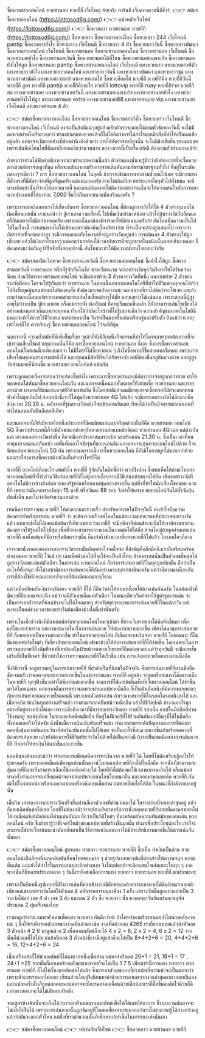 #
ซื้อหวยลาวออนไลน์ หวยฮานอย หวยยี่กี่ เว็บใหญ่ จ่ายจริง การันตี เว็บแทงหวยนี้ดีชัวร์.
👉👉 สมัครซื้อหวยออนไลน์ (https://lottosod6g.com/)
👉👉 หน้าหลักเว็บไซต์ (https://lottosod6g.com/)
👉👉 ซื้อหวยลาว หวยฮานอย หวยยี่กี (https://lottosod6g.com/)
ซื้อหวยลาว ซื้อหวยลาวออนไลน์ ซื้อหวยลาว 244 เว็บไหนดี pantip ซื้อหวยลาวยังไง ซื้อหวยลาว เว็บไหนดี ซื้อหวยลาว 4 ตัว ซื้อหวยลาววันนี้ ซื้อหวยลาวพัฒนา ซื้อหวยลาวออนไลน์ เว็บไหนดี ซื้อหวยฮานอย ซื้อหวยฮานอยออนไลน์ ซื้อหวยฮานอย เว็บไหนดี ซื้อหวยฮานอยยังไง ซื้อหวยฮานอยวันนี้ ซื้อหวยฮานอยได้ที่ไหน ซื้อหวยฮานอยเฉพาะกิจ ซื้อหวยฮานอยยังไงให้ถูก ซื้อหวยฮานอย pantip ซื้อหวยฮานอยออนไลน์ เว็บไหนดี แทงหวยลาว แทงหวยลาว4ตัว แทงหวยลาวยังไง แทงหวยลาวออนไลน์ แทงหวยลาววันนี้ แทงหวยลาวพัฒนา แทงหวยลาวชุด แทงหวยลาวสามัคคี แทงหวยลาวสตาร์ แทงหวยลอตโต้ ซื้อหวยล็อตโต้ หวยยี่กี หวยยี่กีคือ หวยยี่กีวันนี้ หวยยี่กี สูตร หวยยี่กี pantip หวยยี่กีคืออะไร หวยยี่กี lottovip หวยยี่กี ruay หวยยี่กีรวย หวยยี่กี สด แทงหวยฮานอย แทงหวยฮานอยวันนี้ แทงหวยฮานอยเฉพาะกิจ แทงหวยฮานอยยังไง แทงหวยฮานอยยังไงให้ถูก แทงหวยฮานอย extra แทงหวยฮานอย88 แทงหวยฮานอย vip แทงหวยฮานอย เว็บไหนดี แทงหวยฮานอย 4 ตัว

👉👉 สมัครซื้อหวยลาวออนไลน์
ซื้อหวยลาวออนไลน์ ซื้อหวยลาวยังไง ซื้อหวยลาว เว็บไหนดี
ซื้อหวยลาวออนไลน์ เว็บไหนดี คงจะเป็นข้อดีแน่ๆอยู่แล้วครับถ้าเราจะตอบได้ตามหัวข้อของวันนี้ คงไม่มีคอหวยท่านใดที่จะบอกว่า ท่านเข้ามาแทงหวยแล้วก็ไม่ได้คิดว่าการได้กำไรมากคือสิ่งที่ทำให้เป็นผลเสียอยู่แล้ว แต่อาจจะมีบางอย่างที่ต้องคำนึงถึงด้วยว่า การได้อัตราจ่ายที่สูงนั้น จะไม่มีข้อเสียอื่นๆตามมาเลย เพราะมันคือเงื่อนไขที่ติดมากับยอดเงินจำนวนมาก ของวงการนี้เป็นเรื่องปกติ ต้องถามตัวท่านเองแล้ว่า

ถ้าหากว่าท่านได้ฟังคำอธิบายจากเราผ่านบทความนี้แล้ว ตัวท่านเองนั้นจะรู้สึกว่ายังต้องการที่จะซื้อหวยลาวด้วยอัตราจ่ายสูงที่สุด หรือจะกลับมายอมรับการจ่ายเดิมพันตามอัตรามาตรฐานทั่วไป ที่อยู่ในระดับกลางๆจะดีกว่า ? การ ซื้อหวยลาวออนไลน์ ในยุคนี้ ถ้าเราจะข้ามการแทงสามตัวบนไปเลย จะมีการแทงสี่ตัวตรงที่มีอัตราจ่ายที่สูงที่สุดครับ แต่แน่นอนครับว่าจะไม่เกิดกับหวยประเภทอื่นๆทั่วไปทั้งหมด จะมีบางชนิดเท่านั้นที่จ่ายได้มากขนาดนี้ และแอดมินคงจะไม่คิดว่าแต่ละท่านนั้นจะให้ความสนใจกับการแทงหวยประเภทที่ได้บาทละ 7,000 ขึ้นไปกันมากขนาดนั้นจริงนะครับ ?

เพราะการเอาเงินของเราไปเสี่ยงกับการ ซื้อหวยลาวออนไลน์ ที่ต้องถูกรางวัลให้ได้ 4 ตัวตรงๆแบบไม่ผิดเพี้ยนเลยนั้น เราแนะนำว่า สู้เราเอาความเสี่ยงนี้ ไปเพิ่มเงินเข้ามาหน่อย แล้วไปลุ้นรางวัลกับล็อตเตอรี่กันเลยจะไม่ดีกว่าเหรอครับ เพราะฉะนั้นคงต้องพิจารณาให้ดีก่อนนะครับว่า อันไหนคือความเป็นไปได้ในเรื่องนี้ การเล่นหวยไม่ใช่เพียงแค่เราต้องคิดเรื่องอัตราจ่าย ที่จำเป็นจะต้องสูงเสมอไป เพราะว่าอัตราจ่ายที่จะบอกว่าสูง จะมีการแลกมากับโอกาสที่จะถูกรางวัลอยู่แล้ว การเล่นเลข 4 ตัวตรงๆให้ถูกเป๊ะเลย แล้วได้เงินกำไรมากๆ แต่หากว่าเราต้องใช้เวลากับการที่จะถูกหวยในชนิดนั้นหลายสิบงวดเลย ก็ต้องลองมาวัดกันดูว่าปัจจัยทั้งสองอย่างนี้ อันไหนจะทำให้มีความน่าสนใจมากกว่ากัน

👉👉 สมัครสมาชิกเว็บหวย
ซื้อหวยฮานอยวันนี้ ซื้อหวยฮานอยออนไลน์ ซื้อยังไงให้ถูก
ซื้อหวยฮานอยวันนี้ หวยฮานอย หรือที่รู้จักกันในชื่อ หวยเวียดนาม จะออกรางวัลทุกวันจึงทำให้ได้รับความนิยม ส่วนวิธีแทงหวยฮานอยออนไลน์ จะมีแค่เลขท้าย 3 ตัวของรางวัลที่หนึ่ง และเลขท้าย 2 ตัวของรางวัลที่สอง ใครจะไปรู้กันละว่า หวยฮานอย ในตอนนี้นอกจากเทคโนโลยีที่ทำให้ชีวิตของทุกคนได้ก้าวไปถึงขั้นยุคหุ่นยนต์แบบไม่ต้องสงสัย ยังต้องมาเจอกับความสะวดกสบายที่เราไม่คิดว่าจะได้เจอ และถ้าถามว่าตอนนี้คนแก่ชราบางคนสามารถเล่นโซเชี่ยลต่างๆได้มั้ย ตอบเลยว่าได้แน่นอน เพราะตอนนี้ผู้สูงอายุไม่ว่าจะเป็น ปู่ย่า ตายาย หรือแม้กระทั่ง พ่อกับแม่ ที่อายุเริ่มมากขึ้นแล้ว ก็ยังสามารถเล่นโซเชี่ยลได้อย่างคล่องแคล่วกันแทบจะทุกคน เรียกได้ว่ามีอะไรบ้างที่ไม่รู้เลยจะดีกว่า ความสำคัญของเทคโนโลยีนี่แหละจะทำให้การใช้ชีวิตสะดวกสบายมากขึ้น จึงจำเป็นมากที่จะต้องเรียนรู้และปรับตัว ถึงแม้ว่าจะอายุเท่าไหร่ก็ได้ ควรเรียนรู้ ซื้อหวยฮานอยออนไลน์ ไว้จะดีที่สุด

นอกจากนี้ ความล้ำสมัยที่มีเพิ่มขึ้นเรื่อย ๆแล้วก็ยังมีอีกหนึ่งกิจกรรมที่ทำให้ใครหลายๆคนต้องการที่จะเข้าร่วมเสี่ยงโชคด้วยทุกงวดนั้นก็คือ การซื้อหวยออนไลน์ หวยฮานอย นี่เอง ซึ่งการซื้อหวยฮานอยออนไลน์ในตอนนี้จะต้องบอกว่า ไม่มีใครที่ไม่ซื้อหวยแน่ ๆ ถึงไม่ซื้อหวยก็ซื้อลอตเตอรี่แหละ เพราะการเสี่ยงโชคทุกคนสามารถเข้าถึงได้ และทุกคนมีสิทธิ์ที่จะได้รับรางวัล แต่ก็ต้องขึ้นอยู่กับดวงด้วย และผู้สูงวัยส่วนมากก็นิยมซื้อ หวยฮานอย ออนไลน์แล้วเช่นกัน

เพราะลูกหลายก็คงจะสอนว่าจะต้องซื้อยังไง เพราะการซื้อหวยฮานอยมีอัตราการจ่ายสูงกกว่าด้วย ทำให้หลายคนได้หันมาซื้อหวยออนไลน์กัน และนอกจากนี้คนแก่ทั้งหลายก็ยังชอบซื้อ หวยฮานอย และหวยลาวด้วย บางคนก็นิยมเล่นหวยยี่กีด้วยเช่นกัน ซึ่งโดยปกติแล้วคนมีอายุเขาจะซื้อหวยที่มักจะออกตอนหัวค่ำไม่ดุกเกินไป ก่อนหน้านี้เราก็ได้พูดถึงหวยฮานอย 4G ไปแล้ว จะมีการออกรางวัลไม่ดึกมากคือช่วงเวลา 20.30 น. หลังจากที่รู้ผลรางวัลแล้วก็จะเข้านอนกันเลย เรียกได้ว่าเป็นกิจกรรมก่อนนอนที่ทำให้นอนหลับฝันดีเลยทีเดียว

และนอกจากนี้ก็ยังมีหวยอีกหนึ่งประเภทที่มีคนนิยมเล่นมากที่สุดด้วยนั้นก็คือ หวยฮานอย ออนไลน์ 5G ซึ่งหวยประเภทนี้ก็จะมีลักษณะคล้ายๆกับหวยฮานอยแบบปกติและ หวยฮานอย 4G เลย แต่ต่างกันแค่เวลาออกผลรางวัลเท่านั้น คือจะมีการประกาศผลรางวัลเวลาประมาณ 21.30 น. ซึ่งเป็นเวลาที่คนอายุมากจะนอนอกันแล้ว แต่นี้เพื่อเอาใจวัยรุ่นที่ชอบนอนดึก และอยากจะลุ้นหวยออนไลน์ไปด้วย ก็จะนิยมเล่นหวยออนไลน์ 5G กัน เพราะนอกจากนี้การซื้อหวยออนไลน์ ก็ยังมีโอกาสถูกได้มากกว่าด้วย และเราก็สามารถซื้อหวยด้วยเงินขั้นต่ำเท่าไหร่ก็ได้

หวยยี่กี่ ออนไลน์คืออะไร เล่นยังไง
หวยยี่กี่ รู้จักกันในอีกชื่อว่า หวยปิงปอง ซึ่งพบเห็นได้ตามเว็บแทงหวยออนไลน์ทั่วไป ส่วนวิธีเล่นหวยยี่กีก็ไม่ยุ่งยากเนื่องจากมีวิธีเล่นคล้ายหวยใต้ดิน เพียงแต่รางวัลที่ออกไม่ได้มีการอ้างอิงกับหวยของรัฐบาลหรือตลาดหุ้นอย่างหวยอื่น แต่สิ่งที่ทำให้นักเสี่ยงโชคชอบ หวยยี่กี เพราะว่ามันออกรางวัลทุก 15 นาที หรือวันละ 88 รอบ จึงทำให้แทงหวยออนไลน์กันได้ทั้งวันลุ้นกันทั้งคืน และไม่จำกัดจำนวนแทงด้วย

เทคนิคการตรวจผล หวยยี่กี ให้สะดวกและรวดเร็ว
สำหรับคอหวยในปัจจุบันนี้ คงเข้าใจถึงความต้องการสำหรับการเล่น หวยยี่กี ว่า จะต้องรวดเร็วแค่ไหนในแต่ละงวดแต่ละรอบที่ประกาศผลรางวัลแล้ว แทบจะช้าไม่ได้เลยแม้แต่นาทีเดียวเพราะว่าหวยยี่กี จะมีกติกาทีค่อนข้างจะบีบให้เราต้องพยายาม ต้องตรวจให้รู้ผลให้ไวที่สุด เพื่อที่ว่าจะสามารถวางแผนในงวดต่อไปได้อีก ส่วนใหญ่ถ้าทุกท่านเคยเล่นหวยยี่กี มาตั้งแต่ยุคที่มีการเริ่มต้นแรกๆนั้น ก็คงจำถึงช่วงเวลาที่แทงหวยยี่กีไปแล้ว ในรอบใดๆก็ตาม

เราจะมานั่งรอผลของการออกรางวัลรอบนั้นกันอย่างใจจดใจจ่อ ที่สำคัญคืออีกมือนึงเราก็เตรียมพร้อมคำนวณผล หวยยี่กี ไว้แล้วว่า เลขเด็ดตัวต่อไปที่จะใช้จะเป็นตัวไหน ถ้าหากรอบนั้นเป็นตัวเลขที่หลุดไม่ถูกรางวัลเลยแม้แต่ตัวเดียว ในการเล่น หวยออนไลน์ ถือว่าการเล่นหวยยี่กีในยุคบุกเบิกนั้น ถือว่าเป็นอะไรที่ทั้งสนุก ทั้งได้รสชาติของการเล่นหวยยี่กีกันอย่างครบทุกรสชาตินะครับ แม้ว่ามีความเหนื่อยกับการที่ต้องใช้ทักษะและการสังเกตที่ต้องมีเยอะมากๆก็ตาม

แต่ว่าเมื่อเทียบกับเงินรางวัลของ หวยยี่กี ที่ได้ ก็ถือว่าทำให้หายเหนื่อยได้ด้วยเช่นกันครับ ในแต่ละตัวที่มีหวยยี่กีออกมารอบนึง แม้ว่าจะมีตัวเลขเด็ดแค่ตัวเดียว ในขณะเดียวกันถ้าเราใช้สูตรรูดเลขเด่น จะเป็นการเอาตัวรอดที่ค่อนข้างจะไปได้ไกลมากๆ สำหรับทุกๆรอบของการเล่นหวยยี่กีในแต่ละวัน แต่คงจะเป็นแค่ช่วงเวลาของการเริ่มต้นเพียงช่วงไม่กี่เท่านั้นครับ

เพราะในเมื่อช่วงนึงที่มีแพลตฟอร์มหวยออนไลน์ใหม่ๆเข้ามา ที่ทางเว็บหวยเองได้คิดค้นขึ้นมา เพื่อแก้ไขและช่วยอำนวยความสะดวกในเรื่องการเล่นหวย ให้สะดวกสบายมากขึ้น เพียงไม่นานการเล่นหวยยี่กี ก็เลยกลายเป็นความสะดวกขึ้น ทำให้คอหวยออนไลน์ ที่เลือกจะหาเงินจาก หวยยี่กี โดยเฉพาะ ก็ได้มีแพลตฟอร์มใหม่ๆ ที่เกี่ยวกับหวยออนไลน์ เข้ามาช่วยให้ทำการเล่นหวยยี่กีได้ง่ายขึ้น โดยเฉพาะในการตรวจผลหวยยี่กี เดิมทีจากที่เราต้องนั่งเฝ้าหน้าจอของเว็บหวยยี่กีตลอดเวลา แต่ว่าทุกวันนี้ จะมีออพชั่นเสริมที่เป็นฟีเจอร์ ที่ช่วยทำให้การตรวจผลหวยยี่กีได้เร็วขึ้น เช่น การแจ้งผลหวยโดยตรงผ่านมือถือ

ซึ่งวิธีการนี้ จะถูกรวมอยู่ในการเล่นหวยยี่กี ที่กำลังเป็นที่นิยมในปัจจุบัน คือการเล่นหวยยี่กีผ่านมือถือ ชัดเจนครับว่าคอหวยจะสะดวกสบายขึ้นในแง่การกดแทง หวยยี่กี อยู่แล้ว จะรูดหรือจะแทงโต๊ดแทงเต็งในหวยยี่กี ทุกๆฟังชั่นจะทำให้มีความสะดวกขึ้น จากการที่ใช้แอปพลิเคชั่นที่เว็บหวยออนไลน์ ได้ทำขึ้นมาให้โดยเฉพาะ นอกจากนั้นการตรวจผลหวยผ่านแอปหวยมือถือ ก็เป็นตัวเลือกนึงที่มีควาหมายมากๆ กับการเล่นหวยขอคอหวยในตอนนี้ เพราะยกตัวอย่างเช่น ถ้าเราแทงหวยยี่กีในรอบใดรอบนึงลงไป และเมื่อกดบิล หักเงินทุกอย่างเสร็จแล้ว เราสามารถกดปิดหน้าจอมือถือ แล้วใช้ชีวิตปกติ ทำงานอะไรทุกอย่างที่อยู่ตรงหน้าได้เลย เพราะเมื่อถึงเวลาที่มีการออกรางวัลของ หวยยี่กี รอบนั้น แอปในมือถือที่ท่านใช้งานอยู่ จะเด้งเตือน ในระบบแจ้งเตือนมือถือ ที่อยู่ในฟีเจอร์ที่ใช้ร่วมกันกับแอปอื่นๆที่ใช้ในมือถือทั้งหมดเลยก็ว่าได้ครับ ดังนั้นเมื่อวางเงินเดิมพันเสร็จแล้ว ท่านจะสามารถตัดปัญหาของการที่ต้องมาคอยนั่งลุ้นหวยกันแบบวินาทีต่อวินาทีแบบนั้นไปได้เลย จะเป็นอะไรที่สะดวกมากขึ้นสำหรับคอหวยที่ต้องการเล่นหวย แล้วยังต้องการใช้ชีวิตประจำวันไปด้วยได้เป็นอย่างดี ถ้าจะเป็นเทคนิคของการเล่นหวยยี่กี ที่จะทำให้หาเงินได้มากขึ้นและง่ายขึ้น

แอดมินคงต้องแนะนำว่า ท่านสามารถมีเทคนิคการหาเงินจาก หวยยี่กี ได้ โดยที่ไม่ต้องเรียนรู้อะไรให้ยุ่งยากครับ เพราะตอนนี้แค่เพียงทุกท่านนั้นดาวน์โหลดแอปหวยยี่กีลงไปในมือถือ จากนั้นก็สามารถจะลุ้นหวยยี่กีและยังสามารถเลือกใช้เทคนิคต่างๆได้ โดยที่ยังไม่ต้องมาใช้เวลามากจนเกินไป หรือแม้แต่บางครั้งท่านอาจจะเปลี่ยนหน้าจอจากแอปหวยออนไลน์ในขณะนั้น และออกมาหาเลขเด็ด หวยยี่กี กันต่อไปในรอบหน้า หรือจะออกมากดเครื่องคิดเลขเพื่อคำนวณหวยยี่ต่อไปได้อีก ในขณะที่กำลังรอผลอยู่นั้น

เมื่อถึงเวลาของการออกรางวัลเสร็จสิ้นท่านก็เอาตัวเลขที่คำนวณมาได้ ในระหว่างที่รอผลล่าสุดอยู่ แล้วก็แทงเดิมพันต่อได้เลย โดยที่ไม่ต้องกลัวว่าจะต้องเสียเวลากับการนั่งรอผลหวยยี่กีแบบที่คลาดสายตาไม่ได้ เหมือนกับสมัยก่อนที่ท่านเล่นกันมา ถือว่าเป็นวิถีใหม่ๆ ที่มาพร้อมกับความทันสมัยของคนเล่น หวยออนไลน์ ครับ ซึ่งถ้าเรารู้ว่าฟีเจอร์ใหม่ๆของแอปหวยที่สร้างขึ้นมานั้น ทำมาเพื่อประโยชน์อะไร เราก็จะสามารถใช้ประโยชน์และนำมันกลับมาเป็นวิธีการหาเงินของเราให้มีประสิทธิภาพมากขึ้นได้ด้วยเช่นกันนั่นเอง

👉👉 สมัครซื้อหวยออนไลน์
สูตรแทง หวยลาว หวยฮานอย หวยยี่กี ซื้อเป็น ทำเงินเป็นล้าน
หวยออนไลน์เป็นอีกหนึ่งเกมเดิมพันที่คนไทยชอบมาก ๆ ด้วยรูปแบบของมันที่ค่อนข้างให้ความสนุก ความตื่นเต้น แถมยังได้กำไรในการแทงเยอะอีกต่างหาก จึงไม่แปลกถ้าจะมีคนสนใจเล่นเยอะในทุก ๆ งวด หวยนั้นก็มีหลายประเภทมาก ๆ วันนี้เราจึงขอเลือกการแทง หวยลาว หวยฮานอย หวยยี่กี มาฝากนะคะ

เพราะเป็นอีกหนึ่งรูปแบบที่มีวิธการเล่นที่ค่อนข้างง่ายมีลักษณะคล้ายการแทงหวยใต้ดินบ้านเราเลยค่ะ เพียงแค่เขาออกรางวัลโดยใช้ตัวเลข 4 หลักจากการหมุนเพียง 1 ครั้ง แต่รางวัลนั้นถูกแบ่งออกเป็น 3 รางวัลได้แก่ เลข 4 ตัว เลข 3 ตัว และเลข 2 ตัว ซึ่ง หวยลาว นั้นจะออกทุกวันจันทร์และพฤหัสประมาณ 2 ทุ่มครึ่งของไทย

เรามาดูการคำนวณหาตัวเลขเพื่อแทง หวยลาว กันดีกว่าค่ะ ถ้าใครทำตามรับรองเลยว่าไม่พลาดสักงวดแน่ ๆ คือให้เราอิงจากตัวเลขของงวดที่แล้วมา เช่น งวดที่แล้วออก 4265 เราก็ยกมาเลยแล้วนำตัวเลข 3 ตัวหน้า 4 2 6 มาคูณด้วย 2 เพื่อหาผลลัพธ์ก็จะได้ 4 x 2 = 8, 2 x 2 = 4, 6 x 2 = 12 จากนั้นก็นำผลที่ได้ไปบวกเข้ากับเลข 3 ตัวหน้าที่เรามีอยู่แล้วก็จะได้เป็น 8+4+2+6 = 20, 4+4+2+6 = 16, 12+4+2+6 = 24

เมื่อเสร็จแล้วก็ให้นำผลลัพธ์ที่ได้มาบวกหนึ่งเพื่อคำนวณหาค่าตัวเลข 20+1 = 21, 16+1 = 17 , 24+1 =25 จากนั้นก็เอาเลขข้างหลังมาแทงหวยก็จะได้เป็น 1 7 5 เพียงเท่านี้การแทง หวยลาว หวยฮานอย หวยยี่กี ก็ไม่ใช่เรื่องยากอีกต่อไปแล้ว ซึ่งการหาตัวเลขแบบนี้เราเน้นที่ความน่าจะเป็นมากกว่าเพราะตัวเลขเราออกไม่เยอะ เซียนส่วนใหญ่จึงนิยมหาค่าด้วยการเอาเลขจากงวดล่าสุดมาบวกลบกันเอง และแต่ละครั้งนั้นก็ถูกตลอดนะคะแต่อาจจะมีการคลาดเคลื่อนด้วยเล็กน้อยเราก็ซื้อขึ้นลงดักไว้ด้วยก็ดีเวลาหวยออกจะได้ไม่เสียดายทีหลัง

จากสูตรข้างต้นนั้นจะเห็นได้ว่าเราเอาตัวเลขมาหาผลลัพธ์เพื่อให้ได้เลขที่ต้องการ ซึ่งบางงวดมันอาจจะไม่เป๊ะก็เป็นได้ เพราะการเล่นหวยนั้นถูกจัดอยู่ที่โหมดเสี่ยงทายซะมากกว่าเราไม่สามารถรู้ได้ล่วงหน้าอยู่แล้วว่ามันจะออกตัวไหน แต่สิ่งที่เราคำนวณนั้นก็เพื่อหาเปอร์เซ็นในการชนะเท่านั้นเอง

👉👉 สมัครซื้อหวยออนไลน์
👉👉 หน้าหลักเว็บไซต์
👉👉 ซื้อหวยลาว หวยฮานอย หวยยี่กี
